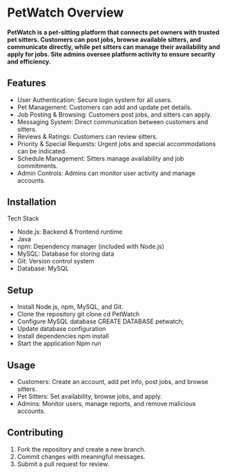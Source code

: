 # PetWatch Overview
#### PetWatch is a pet-sitting platform that connects pet owners with trusted pet sitters. Customers can post jobs, browse available sitters, and communicate directly, while pet sitters can manage their availability and apply for jobs. Site admins oversee platform activity to ensure security and efficiency.

## Features
* User Authentication: Secure login system for all users.
* Pet Management: Customers can add and update pet details.
* Job Posting & Browsing: Customers post jobs, and sitters can apply.
* Messaging System: Direct communication between customers and sitters.
* Reviews & Ratings: Customers can review sitters.
* Priority & Special Requests: Urgent jobs and special accommodations can be indicated.
* Schedule Management: Sitters manage availability and job commitments.
* Admin Controls: Admins can monitor user activity and manage accounts.

## Installation 
Tech Stack
* Node.js: Backend & frontend runtime 
* Java
* npm: Dependency manager (included with Node.js)
* MySQL: Database for storing data
* Git: Version control system 
* Database: MySQL

## Setup
* Install Node.js, npm, MySQL, and Git.
* Clone the repository 
git clone 
cd PetWatch
* Configure MySQL database
CREATE DATABASE petwatch;
* Update database configuration
* Install dependencies
npm install
* Start the application
Npm run 

## Usage
* Customers: Create an account, add pet info, post jobs, and browse sitters.
* Pet Sitters: Set availability, browse jobs, and apply.
* Admins: Monitor users, manage reports, and remove malicious accounts.

## Contributing
1.	Fork the repository and create a new branch.
2.	Commit changes with meaningful messages.
3.	Submit a pull request for review.
